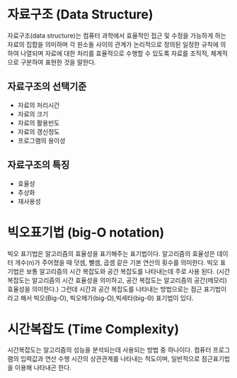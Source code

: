 # 자료구조 (Data Structure)
 자료구조(data structure)는 컴퓨터 과학에서 효율적인 접근 및 수정을 가능하게 하는 자료의 집합을 의미하며 각 원소들 사이의 관계가 논리적으로 정의된 일정한 규칙에 의하여 나열되며 자료에 대한 처리를 효율적으로 수행할 수 있도록 자료를 조직적, 체계적으로 구분하여 표현한 것을 말한다.

## 자료구조의 선택기준
 - 자료의 처리시간
 - 자료의 크기
 - 자료의 활용빈도
 - 자료의 갱신정도
 - 프로그램의 용이성

## 자료구조의 특징
 - 효율성
 - 추상화
 - 재사용성

# 빅오표기법 (big-O notation)
 빅오 표기법은 알고리즘의 효율성을 표기해주는 표기법이다. 알고리즘의 효율성은 데이터 개수(n)가 주어졌을 때 덧셈, 뺄셈, 곱셈 같은 기본 연산의 횟수를 의미한다. 빅오 표기법은 보통 알고리즘의 시간 복잡도와 공간 복잡도를 나타내는데 주로 사용 된다. (시간 복잡도는 알고리즘의 시간 효율성을 의미하고, 공간 복잡도는 알고리즘의 공간(메모리) 효율성을 의미한다.) 그런데 시간과 공간 복잡도를 나타내는 방법으로는 점근 표기법이라고 해서 빅오(Big-O), 빅오메가(big-Ω),빅세타(big-Θ) 표기법이 있다.

# 시간복잡도 (Time Complexity)
 시간복잡도는 알고리즘의 성능을 분석되는데 사용되는 방법 중 하나이다. 컴퓨터 프로그램의 입력값과 연산 수행 시간의 상관관계를 나타내는 척도이며, 일반적으로 점근표기법을 이용해 나타내곤 한다.


